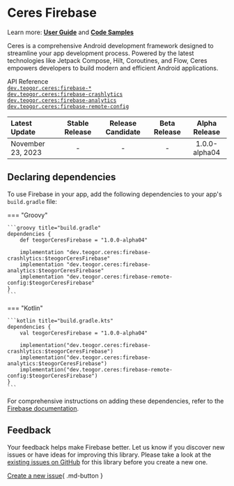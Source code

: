 # Ceres Firebase

Learn more: **[User Guide](../user-guide.md)** and **[Code Samples](../code-samples.md)**

Ceres is a comprehensive Android development framework designed to streamline your app development process. Powered by the latest technologies like Jetpack Compose, Hilt, Coroutines, and Flow, Ceres empowers developers to build modern and efficient Android applications.

[//]: # (REGION-API-REFERENCE)

API Reference  
[`dev.teogor.ceres:firebase-*`](../html/firebase)  
[`dev.teogor.ceres:firebase-crashlytics`](../html/firebase/crashlytics)  
[`dev.teogor.ceres:firebase-analytics`](../html/firebase/firebase-analytics)  
[`dev.teogor.ceres:firebase-remote-config`](../html/firebase/remote-config)

[//]: # (REGION-API-REFERENCE)

[//]: # (REGION-RELEASE-TABLE)

| Latest Update       |  Stable Release  |  Release Candidate  |  Beta Release  |  Alpha Release  |
|:--------------------|:----------------:|:-------------------:|:--------------:|:---------------:|
| November 23, 2023   |        -         |          -          |       -        |  1.0.0-alpha04  |

[//]: # (REGION-RELEASE-TABLE)

[//]: # (REGION-DEPENDENCIES)

## Declaring dependencies

To use Firebase in your app, add the following dependencies to your app's `build.gradle` file:

=== "Groovy"

    ```groovy title="build.gradle"
    dependencies {
        def teogorCeresFirebase = "1.0.0-alpha04"
        
        implementation "dev.teogor.ceres:firebase-crashlytics:$teogorCeresFirebase"
        implementation "dev.teogor.ceres:firebase-analytics:$teogorCeresFirebase"
        implementation "dev.teogor.ceres:firebase-remote-config:$teogorCeresFirebase"
    }
    ```

=== "Kotlin"

    ```kotlin title="build.gradle.kts"
    dependencies {
        val teogorCeresFirebase = "1.0.0-alpha04"
        
        implementation("dev.teogor.ceres:firebase-crashlytics:$teogorCeresFirebase")
        implementation("dev.teogor.ceres:firebase-analytics:$teogorCeresFirebase")
        implementation("dev.teogor.ceres:firebase-remote-config:$teogorCeresFirebase")
    }
    ```

For comprehensive instructions on adding these dependencies, refer to the [Firebase documentation](../firebase/index.md#getting-started-with-firebase).

[//]: # (REGION-DEPENDENCIES)

[//]: # (REGION-FEEDBACK)

## Feedback

Your feedback helps make Firebase better. Let us know if you discover new issues or have
ideas for improving this library. Please take a look at the [existing issues on GitHub](https://github.com/teogor/ceres/issues)
for this library before you create a new one.

[Create a new issue](https://github.com/teogor/ceres/issues/new){ .md-button }

[//]: # (REGION-FEEDBACK)

[//]: # (REGION-VERSION-CHANGELOG)



[//]: # (REGION-VERSION-CHANGELOG)

